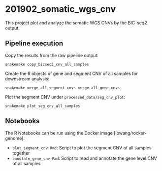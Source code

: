 # 201902_somatic_wgs_cnv
This project plot and analyze the somatic WGS CNVs by the BIC-seq2 output.



## Pipeline execution
Copy the results from the raw pipeline output:

    snakemake copy_bicseq2_cnv_all_samples

Create the R objects of gene and segment CNV of all samples for downstream analysis:

    snakemake merge_all_segment_cnvs merge_all_gene_cnvs

Plot the segment CNV under `processed_data/seg_cnv_plot`:

    snakemake plot_seg_cnv_all_samples



## Notebooks
The R Notebooks can be run using the Docker image [lbwang/rocker-genome].

- `plot_segment_cnv.Rmd`: Script to plot the segment CNV of all samples together
- `annotate_gene_cnv.Rmd`: Script to read and annotate the gene level CNV of all samples

[lbwang/rocker-transcriptome]: https://hub.docker.com/r/lbwang/rocker-genome
